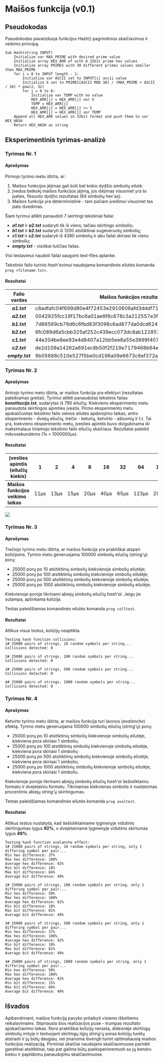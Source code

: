 # Maišos funkcija (v0.1)

## Pseudokodas

Pseudokodas pavaizduoja funkcijos Hash() pagrindinius skaičiavimus ir veikimo principą.

```
Sub Hash(string INPUT)
    Initialize var MAX_PRIME with desired prime value
    Initialize array HEX_ARR of with 8 32bit prime hex values
    Initialize array PRIMES with 30 different primes values smaller than MAX_PRIME
    for i = 0 to INPUT length - 1:
        Initialize var ASCII set to INPUT[i] ascii value 
        Initialize X set to PRIMES[ASCII MOD 30] / (MAX_PRIME + ASCII / 10) * pow(2, 32)
        for j = 0 to 8:
            Initialize var TEMP with no value
            HEX_ARR[j] = HEX_ARR[j] xor X
            TEMP = HEX_ARR[j]
            HEX_ARR[j] = HEX_ARR[j] >> 5
            HEX_ARR[j] = HEX_ARR[j] xor TEMP
    Append all HEX_ARR values in 32bit format and push them to var HEX_HASH
    Return HEX_HASH as string
```

## Eksperimentinis tyrimas-analizė

### Tyrimas Nr. 1

#### Aprašymas

Pirmojo tyrimo metu ištirta, ar:
1. Maišos funkcijos įėjimas gali būti bet kokio dydžio simbolių eilutė.
2. Įvedus betkokį maišos funkcijos įėjimą, jos išėjimas visuomet yra to paties, fiksuoto dydžio rezultatas (64 simbolių hex'as).
3. Maišos funkcija yra deterministinė - tam pačiam įvedimui visuomet tas pats išvedimas.

Šiam tyrimui atlikti panaudoti 7 skirtingi tekstiniai failai:
- ***a1.txt*** ir ***a2.txt*** sudaryti tik iš vieno, tačiau skirtingo simbolio;
- ***b1.txt*** ir ***b2.txt*** sudaryti iš 1200 atsitiktinai sugeneruotų simbolių;
- ***c1.txt*** ir ***c2.txt*** sudaryti iš 4380 simbolių ir abu failai skiriasi tik vienu simboliu;
- ***empty.txt*** - visiškai tuščias failas.

Visi testavimui naudoti failai saugomi text-files aplanke.

Tekstinio failo turinio *hash'avimui* naudojama komandinės eilutės komanda `prog <filename.txt>`.

#### Rezultatai

| Failo vardas | Maišos funkcijos rezultatas|
|:------------:|----------------------------|
|***a1.txt***|c8adfafc04f699d80e4f72453e2910606afd3dddf71533a7e9cc2ac5480f7e52|
|***a2.txt***|0042925fcc19f17bc6a01ae6f6c678c3a212557e3ffa5b042123426680e016f1|
|***b1.txt***|7d66569cb76d6c6fbd83f3098c6ad877da0dcd62432ccb2a5d049095f9e0e7bb|
|***b2.txt***|6fc089d6a5cbb325af252c439ecc073dc8ab1228518a14604fa24fdfeb4638f1|
|***c1.txt***|44e204be8ee93e4d8407a12bb5ee8a55e3899f407aa899086480c2b7c064b599|
|***c2.txt***|de2d109a14262a691ec8b50f2f219e7179468b64e0678d2cfe4fd6935aaba1bd|
|***empty.txt***|9b05688c510e527f5be0cd196a09e6673c6ef372a54ff53abb67ae851f83d9ab|

### Tyrimas Nr. 2

#### Aprašymas

Antrojo tyrimo metu ištirta, ar maišos funkcija yra efektyvi (rezultatas pateikiamas greitai).
Tyrimui atlikti panaudotas tekstinis failas ***konstitucija.txt***, sudarytas iš 790 eilučių.
Kiekvieno eksperimento metu panaudota skirtingos apimties įvestis. Pirmo eksperimento metu apskaičiuotas tekstinio failo vienos eilutės apdorojimo laikas, antro eksperimento - dviejų eilučių, trečio - keturių, ketvirto - aštuonių ir t.t. Tai yra, kiekvieno eksperimento metu, įvesties apimtis buvo dvigubinama iki maksimalaus tiriamojo tekstinio failo eilučių skaičiaus. Rezultatai pateikti mikrosekundėmis (1s = 1000000μs).

#### Rezultatai

|Įvesties apimtis (eilučių kiekis)|1|2|4|8|16|32|64|128|256|512|790|
|---------------------------------|-|-|-|-|--|--|--|---|---|---|---|
|**Maišos funkcijos veikimo laikas**|11μs|13μs|15μs|20μs|40μs|65μs|123μs|294μs|684μs|1496μs|2754μs|

<kbd><img src="https://user-images.githubusercontent.com/99316667/192141188-50fc191f-b791-4318-a39e-2f997a35573f.png"></kbd>


### Tyrimas Nr. 3

#### Aprašymas

Trečiojo tyrimo metu ištirta, ar maišos funkcija yra praktiškai atspari kolizijoms. Tyrimo metu generuojama 100000 simbolių eilučių (*string'ų*) porų:
- 25000 porų po 10 atsitiktinių simbolių kiekvienoje simbolių eilutėje;
- 25000 porų po 100 atsitiktinių simbolių kiekvienoje simbolių eilutėje;
- 25000 porų po 500 atsitiktinių simbolių kiekvienoje simbolių eilutėje;
- 25000 porų po 1000 atsitiktinių simbolių kiekvienoje simbolių eilutėje.

Kiekvienoje poroje tikrinami abiejų simbolių eilučių *hash'ai*. Jeigu jie sutampa, aptinkama kolizija.

Testas paleidžiamas komandinės eilutės komanda `prog colltest`.

#### Rezultatai

Atlikus visus testus, kolizijų neaptikta.

```
Testing hash function collisions:
1# 25000 pairs of strings, 10 random symbols per string...
Collisions detected: 0

2# 25000 pairs of strings, 100 random symbols per string...
Collisions detected: 0

3# 25000 pairs of strings, 500 random symbols per string...
Collisions detected: 0

4# 25000 pairs of strings, 1000 random symbols per string...
Collisions detected: 0

```

### Tyrimas Nr. 4

#### Aprašymas

Ketvirto tyrimo metu ištirta, ar maišos funkcija turi lavinos (*avalanche*) efektą.
Tyrimo metu generuojama 100000 simbolių eilučių (*string'ų*) porų:
- 25000 porų po 10 atsitiktinių simbolių kiekvienoje simbolių eilutėje, kiekviena pora skiriasi 1 simboliu;
- 25000 porų po 100 atsitiktinių simbolių kiekvienoje simbolių eilutėje, kiekviena pora skiriasi 1 simboliu;
- 25000 porų po 500 atsitiktinių simbolių kiekvienoje simbolių eilutėje, kiekviena pora skiriasi 1 simboliu;
- 25000 porų po 1000 atsitiktinių simbolių kiekvienoje simbolių eilutėje, kiekviena pora skiriasi 1 simboliu.

Kiekvienoje poroje tikrinami abiejų simbolių eilučių *hash'ai* šešioliktainiu formatu ir dvejetainiu formatu. Tikrinamas kiekvienas simbolis ir nustatomas procentinis abiejų *string'ų* skirtingumas.

Testas paleidžiamas komandinės eilutės komanda `prog avaltest`.

#### Rezultatai

Atlikus testus nustatyta, kad šešioliktainiame lygmenyje vidutinis skirtingumas lygus **92%**, o dvejetainiame lygmenyje vidutinis skirtumas lygus **49%**.

```
Testing hash function avalanche effect: 
1# 25000 pairs of strings, 10 random symbols per string, only 1 differing symbol per pair...
Min hex difference: 37%
Max hex difference: 100%
Average hex difference: 92%
Min bit difference: 18%
Max bit difference: 84%
Average bit difference: 49%

2# 25000 pairs of strings, 100 random symbols per string, only 1 differing symbol per pair...
Min hex difference: 50%
Max hex difference: 100%
Average hex difference: 92%
Min bit difference: 18%
Max bit difference: 81%
Average bit difference: 49%

3# 25000 pairs of strings, 500 random symbols per string, only 1 differing symbol per pair...
Min hex difference: 37%
Max hex difference: 100%
Average hex difference: 92%
Min bit difference: 18%
Max bit difference: 81%
Average bit difference: 49%

4# 25000 pairs of strings, 1000 random symbols per string, only 1 differing symbol per pair...        
Min hex difference: 50%
Max hex difference: 100%
Average hex difference: 92%
Min bit difference: 15%
Max bit difference: 84%
Average bit difference: 49%
```

## Išvados

Apibendrinant, maišos funkciją pavyko pritaikyti visiems iškeltiems reikalavimams. Stipriausia šios realizacijos pusė - trumpas rezultato apskaičiavimo laikas. Nors praktiškai kolizijų nerasta, didesnėje skirtingų simbolių imtyje ir testuojant skirtingų ilgių *string'ų* poras kolizijų turėtų atsirasti ir jų būtų daugiau, nei įmanoma išvengti turint optimaliausią maišos funkcijos realizaciją. Pirminiai skaičiai naudojami skaičiavimuose parinkti ganėtinai atsitiktinai, taip pat galima būtų paeksperimentuoti su jų bendru kiekiu ir papildomu panaudojimu skaičiavimuose. 
